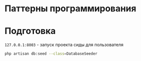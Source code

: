 # Паттерны программирования

# Подготовка

`127.0.0.1:8003` - запуск проекта
сиды для пользователя
```bash
php artisan db:seed --class=DatabaseSeeder
```